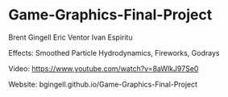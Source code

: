 # Game-Graphics-Final-Project
Brent Gingell
Eric Ventor
Ivan Espiritu

Effects: Smoothed Particle Hydrodynamics, Fireworks, Godrays

Video: https://www.youtube.com/watch?v=8aWlkJ97Se0

Website: bgingell.github.io/Game-Graphics-Final-Project
